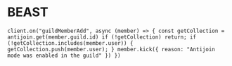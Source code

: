 # BEAST

`client.on("guildMemberAdd", async (member) => {
  const getCollection = antijoin.get(member.guild.id)
  if (!getCollection) return;
  if (!getCollection.includes(member.user)) {
     getCollection.push(member.user);
  }
   member.kick({ reason: "Antijoin mode was enabled in the guild" })
})`
